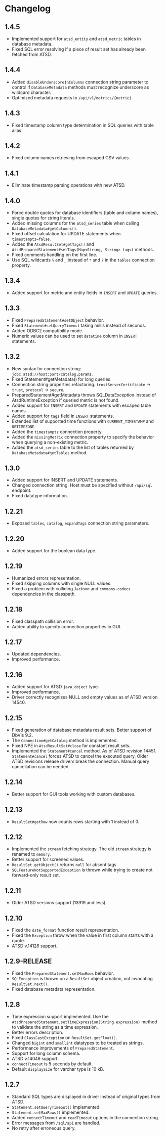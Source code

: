 # Changelog

## 1.4.5

* Implemented support for `atsd_entity` and `atsd_metric` tables in database metadata.
* Fixed SQL error resolving if a piece of result set has already been fetched from ATSD.

## 1.4.4

* Added `disableUnderscoreInColumns` connection string parameter to control if `DatabaseMetadata` methods must recognize underscore as wildcard character.
* Optimized metadata requests to `/api/v1/metrics/{metric}`.

## 1.4.3

* Fixed timestamp column type determination in SQL queries with table alias.

## 1.4.2

* Fixed column names retrieving from escaped CSV values.

## 1.4.1

* Eliminate timestamp parsing operations with new ATSD.

## 1.4.0

* Force double quotes for database identifiers (table and column names), single quotes for string literals.
* Added missing columns for the `atsd_series` table when calling `DatabaseMetadata#getColumns()`.
* Fixed offset calculation for UPDATE statements when `timestamptz=false`.
* Added the `AtsdResultSet#getTags()` and `AtsdPreparedStatement#setTags(Map<String, String> tags)` methods.
* Fixed comments handling on the first line.
* Use SQL wildcards `%` and `_` instead of `*` and `?` in the `tables` connection property.

## 1.3.4

* Added support for metric and entity fields in `INSERT` and `UPDATE` queries.

## 1.3.3

* Fixed `PreparedStatement#setObject` behavior.
* Fixed `Statement#setQueryTimeout` taking millis instead of seconds.
* Added ODBC2 compatibility mode.
* Numeric values can be used to set `datetime` column in `INSERT` statements.

## 1.3.2

* New syntax for connection string: `jdbc:atsd://host:port/catalog;params`.
* Fixed Statement#getMetadata() for long queries.
* Connection string properties refactoring. `trustServerCertificate` -> `trust`, `protocol` -> `secure`.
* PreparedStatement#getMetadata throws SQLDataException instead of AtsdRuntimeException if queried metric is not found.
* Added support for `INSERT` and `UPDATE` statements with escaped table names.
* Added support for `tags` field in `INSERT` statements.
* Extended list of supported time functions with `CURRENT_TIMESTAMP` and `DBTIMEZONE`.
* Added the `timestamptz` connection property.
* Added the `missingMetric` connection property to specify the behavior when querying a non-existing metric.
* Added the `atsd_series` table to the list of tables returned by `DatabaseMetadata#getTables` method.

## 1.3.0

* Added support for INSERT and UPDATE statements.
* Changed connection string. Host must be specified without `/api/sql` endpoint.
* Fixed datatype information.

## 1.2.21

* Exposed `tables`, `catalog`, `expandTags` connection string parameters.

## 1.2.20

* Added support for the boolean data type.

## 1.2.19

* Humanized errors representation.
* Fixed skipping columns with single NULL values.
* Fixed a problem with colliding `Jackson` and `commons-codecs` dependencies in the classpath.

## 1.2.18

* Fixed classpath collision error.
* Added ability to specify connection properties in GUI.

## 1.2.17

* Updated dependencies.
* Improved performance.

## 1.2.16

* Added support for ATSD `java_object` type.
* Improved performance.
* Driver correctly recognizes NULL and empty values as of ATSD version 14540.

## 1.2.15

* Fixed generation of database metadata result sets. Better support of DbVis 9.2.
* The `Connection#getCatalog` method is implemented.
* Fixed NPE in `AtsdResultSet#close` for constant result sets.
* Implemented the `Statement#cancel` method. As of ATSD revision 14451, `Statement#cancel` forces ATSD to cancel the executed query. Older ATSD revisions release drivers break the connection. Manual query cancellation can be needed.

## 1.2.14

* Better support for GUI tools working with custom databases.

## 1.2.13

* `ResultSet#getRow` now counts rows starting with 1 instead of 0.

## 1.2.12

* Implemented the `stream` fetching strategy. The old `stream` strategy is renamed to `memory`.
* Better support for screened values.
* `ResultSet.getObject()` returns `null` for absent tags.
* `SQLFeatureNotSupportedException` is thrown while trying to create not forward-only result set.

## 1.2.11

* Older ATSD versions support (13919 and less).

## 1.2.10

* Fixed the `date_format` function result representation.
* Fixed the `Exception` throw when the value in first column starts with a quote.
* ATSD v.14126 support.

## 1.2.9-RELEASE

* Fixed the `PreparedStatement.setMaxRows` behavior.
* `SQLException` is thrown on a `ResultSet` object creation, not invocating `ResultSet.next()`.
* Fixed database metadata representation.

## 1.2.8

* Time expression support implemented. Use the `AtsdPreparedStatement.setTimeExpression(String expression)` method to validate the string as a time expression.
* Better errors description.
* Fixed `ClassCastException` on `ResultSet.getFloat()`.
* Changed `bigint` and `smallint` datatypes to be treated as strings.
* Performance improvements of `PreparedStatement`.
* Support for long column schema.
* ATSD v.14049 support.
* `connectTimeout` is 5 seconds by default.
* Default `displaySize` for varchar type is 10 kB.

## 1.2.7

* Standard SQL types are displayed in driver instead of original types from ATSD.
* `Statement.setQueryTimeout()` implemented.
* `Statement.setMaxRows()` implemented.
* Added `connectTimeout` and `readTimeout` options in the connection string.
* Error messages from `/sql/api` are handled.
* No retry after erroneous query.

